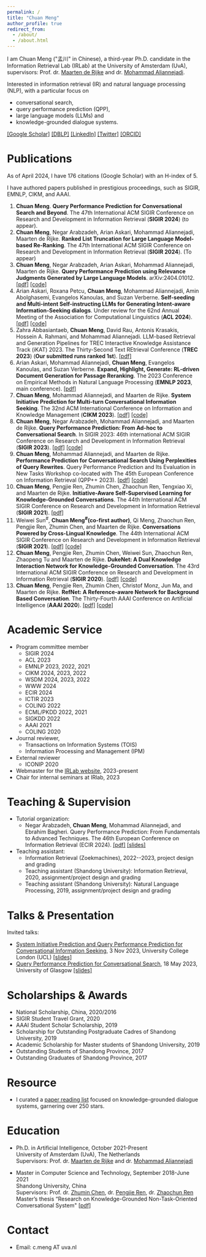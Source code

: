 ```yaml
---
permalink: /
title: "Chuan Meng"
author_profile: true
redirect_from: 
  - /about/
  - /about.html
---
```


I am Chuan Meng ("孟川" in Chinese), a third-year Ph.D. candidate in the Information Retrieval Lab (IRLab) at the University of Amsterdam (UvA), supervisors: Prof. dr. [Maarten de Rijke](https://staff.fnwi.uva.nl/m.derijke/bio/) and dr. [Mohammad Aliannejadi](https://aliannejadi.com/). 

Interested in information retrieval (IR) and natural language processing (NLP), with a particular focus on 
- conversational search, 
- query performance prediction (QPP), 
- large language models (LLMs) and 
- knowledge-grounded dialogue systems.  

[[Google Scholar]](https://scholar.google.com/citations?user=F5gFxkcAAAAJ&hl=en) [[DBLP]](https://dblp.org/pid/247/5768.html) [[LinkedIn]](https://www.linkedin.com/in/chuan-meng-354066217/) [[Twitter]](https://twitter.com/ChuanMg) [[ORCID]](https://orcid.org/0000-0002-1434-7596)


Publications
======

As of April 2024, I have 176 citations (Google Scholar) with an H-index of 5.

I have authored papers published in prestigious proceedings, such as SIGIR, EMNLP, CIKM, and AAAI. 
1. **Chuan Meng**. **Query Performance Prediction for Conversational Search and Beyond**. The 47th International ACM SIGIR Conference on Research and Development in Information Retrieval (**SIGIR 2024**) (to appear).
2. **Chuan Meng**, Negar Arabzadeh, Arian Askari, Mohammad Aliannejadi, Maarten de Rijke. **Ranked List Truncation for Large Language Model-based Re-Ranking**. The 47th International ACM SIGIR Conference on Research and Development in Information Retrieval (**SIGIR 2024**). (To appear)
3. **Chuan Meng**, Negar Arabzadeh, Arian Askari, Mohammad Aliannejadi, Maarten de Rijke. **Query Performance Prediction using Relevance Judgments Generated by Large Language Models**. arXiv:2404.01012. [[pdf]](https://arxiv.org/abs/2404.01012) [[code]](https://github.com/ChuanMeng/QPP-GenRE)
4. Arian Askari, Roxana Petcu, **Chuan Meng**, Mohammad Aliannejadi, Amin Abolghasemi, Evangelos Kanoulas, and Suzan Verberne. **Self-seeding and Multi-intent Self-instructing LLMs for Generating Intent-aware Information-Seeking dialogs**. Under review for the 62nd Annual Meeting of the Association for Computational Linguistics (**ACL 2024**). [[pdf]](https://arxiv.org/abs/2402.11633) [[code]](https://github.com/arian-askari/solid) 
5. Zahra Abbasiantaeb, **Chuan Meng**, David Rau, Antonis Krasakis, Hossein A. Rahmani, and Mohammad Aliannejadi. LLM-based Retrieval and Generation Pipelines for TREC Interactive Knowledge Assistance Track (iKAT) 2023. The Thirty-Second Text REtrieval Conference (**TREC 2023**) (**Our submitted runs ranked 1st**). [[pdf]](https://trec.nist.gov/pubs/trec32/papers/IRLab-Amsterdam.K.pdf)
6. Arian Askari, Mohammad Aliannejadi, **Chuan Meng**, Evangelos Kanoulas, and Suzan Verberne. **Expand, Highlight, Generate: RL-driven Document Generation for Passage Reranking**. The 2023 Conference on Empirical Methods in Natural Language Processing (**EMNLP 2023**, main conference). [[pdf]](https://aclanthology.org/2023.emnlp-main.623/)  
7. **Chuan Meng**, Mohammad Aliannejadi, and Maarten de Rijke. **System Initiative Prediction for Multi-turn Conversational Information Seeking**. The 32nd ACM International Conference on Information and Knowledge Management (**CIKM 2023**). [[pdf]](https://dl.acm.org/doi/10.1145/3583780.3615070) [[code]](https://github.com/ChuanMeng/SIP)
8. **Chuan Meng**, Negar Arabzadeh, Mohammad Aliannejadi, and Maarten de Rijke. **Query Performance Prediction: From Ad-hoc to Conversational Search**. In SIGIR 2023: 46th international ACM SIGIR Conference on Research and Development in Information Retrieval (**SIGIR 2023**). [[pdf]](https://dl.acm.org/doi/abs/10.1145/3539618.3591919) [[code]](https://github.com/ChuanMeng/QPP4CS)
9. **Chuan Meng**, Mohammad Aliannejadi, and Maarten de Rijke. **Performance Prediction for Conversational Search Using Perplexities of Query Rewrites**. Query Performance Prediction and Its Evaluation in New Tasks Workshop co-located with The 45th European Conference on Information Retrieval (QPP++ 2023). [[pdf]](https://ceur-ws.org/Vol-3366/paper-05.pdf) [[code]](https://github.com/ChuanMeng/QPP4CS)
10. **Chuan Meng**, Pengjie Ren, Zhumin Chen, Zhaochun Ren, Tengxiao Xi, and Maarten de Rijke. **Initiative-Aware Self-Supervised Learning for Knowledge-Grounded Conversations**. The 44th International ACM SIGIR Conference on Research and Development in Information Retrieval (**SIGIR 2021**). [[pdf]](https://dl.acm.org/doi/10.1145/3404835.3462824) 
11. Weiwei Sun<sup>#</sup>, **Chuan Meng<sup>#</sup>(co-first author)**, Qi Meng, Zhaochun Ren, Pengjie Ren, Zhumin Chen, and Maarten de Rijke. **Conversations Powered by Cross-Lingual Knowledge**. The 44th International ACM SIGIR Conference on Research and Development in Information Retrieval (**SIGIR 2021**). [[pdf]](https://dl.acm.org/doi/10.1145/3404835.3462883) [[code]](https://github.com/sunnweiwei/ckgc) 
12. **Chuan Meng**, Pengjie Ren, Zhumin Chen, Weiwei Sun, Zhaochun Ren, Zhaopeng Tu and Maarten de Rijke. **DukeNet: A Dual Knowledge Interaction Network for Knowledge-Grounded Conversation**. The 43rd International ACM SIGIR Conference on Research and Development in Information Retrieval (**SIGIR 2020**). [[pdf]](https://dl.acm.org/doi/pdf/10.1145/3397271.3401097) [[code]](https://github.com/ChuanMeng/DukeNet)
13. **Chuan Meng**, Pengjie Ren, Zhumin Chen, Christof Monz, Jun Ma, and Maarten de Rijke. **RefNet: A Reference-aware Network for Background Based Conversation**. The Thirty-Fourth AAAI Conference on Artificial Intelligence (**AAAI 2020**). [[pdf]](https://ojs.aaai.org/index.php/AAAI/article/view/6370) [[code]](https://github.com/ChuanMeng/RefNet)

 
Academic Service
======

* Program committee member
  - SIGIR 2024
  - ACL 2023
  - EMNLP 2023, 2022, 2021
  - CIKM 2024, 2023, 2022
  - WSDM 2024, 2023, 2022
  - WWW 2024
  - ECIR 2024
  - ICTIR 2023
  - COLING 2022
  - ECML/PKDD 2022, 2021
  - SIGKDD 2022
  - AAAI 2021
  - COLING 2020
* Journal reviewer, 
  - Transactions on Information Systems (TOIS)
  - Information Processing and Management (IPM)
* External reviewer
  - ICONIP 2020
* Webmaster for the [IRLab website](https://irlab.science.uva.nl), 2023-present 
* Chair for internal seminars at IRlab, 2023

Teaching & Supervision
======
* Tutorial organization: 
  - Negar Arabzadeh, **Chuan Meng**, Mohammad Aliannejadi, and Ebrahim Bagheri. Query Performance Prediction: From Fundamentals to Advanced Techniques. The 46th European Conference on Information Retrieval (ECIR 2024). [[pdf]](https://link.springer.com/chapter/10.1007/978-3-031-56069-9_51) [[slides]](https://github.com/ChuanMeng/ChuanMeng.github.io/blob/master/files/slides/tutorial_ecir2024_28.3.2024.pdf)
* Teaching assistant: 
  - Information Retrieval (Zoekmachines), 2022--2023, project design and grading
  - Teaching assistant (Shandong University): Information Retrieval, 2020, assignment/project design and grading
  - Teaching assistant (Shandong University): Natural Language Processing, 2019, assignment/project design and grading

Talks & Presentation
======
Invited talks:
* [System Initiative Prediction and Query Performance Prediction for Conversational Information Seeking](https://www.linkedin.com/posts/ucl-wi-group_ucl-wi-talk-system-initiative-and-query-activity-7124768037257256960-Gcp-/?utm_source=share&utm_medium=member_desktop), 3 Nov 2023, University College London (UCL) [[slides]](https://github.com/ChuanMeng/ChuanMeng.github.io/blob/master/files/slides/talk_ucl_3.11.2023.pdf)
* [Query Performance Prediction for Conversational Search](https://samoa.dcs.gla.ac.uk/events/viewtalk.jsp?id=18953), 18 May 2023, University of Glasgow [[slides]](https://github.com/ChuanMeng/ChuanMeng.github.io/blob/master/files/slides/talk_glasgow_22.5.2023.pdf)

Scholarships & Awards
======
* National Scholarship, China, 2020/2016
* SIGIR Student Travel Grant, 2020
* AAAI Student Scholar Scholarship, 2019
* Scholarship for Outstanding Postgraduate Cadres of Shandong University, 2019
* Academic Scholarship for Master students of Shandong University, 2019
* Outstanding Students of Shandong Province, 2017
* Outstanding Graduates of Shandong Province, 2017

Resource
======
* I curated a [paper reading list](https://github.com/ChuanMeng/Knowledge-Grounded-Conversation) focused on knowledge-grounded dialogue systems, garnering over 250 stars.

Education
======
* Ph.D. in Artificial Intelligence, October 2021-Present   
University of Amsterdam (UvA), The Netherlands   
Supervisors: Prof. dr. [Maarten de Rijke](https://staff.fnwi.uva.nl/m.derijke/bio/) and dr. [Mohammad Aliannejadi](https://aliannejadi.com/)

* Master in Computer Science and Technology, September 2018-June 2021   
Shandong University, China   
Supervisors: Prof. dr. [Zhumin Chen](https://ir.sdu.edu.cn/~zhuminchen/~zhuminchen_en.htm), dr. [Pengjie Ren](https://pengjieren.github.io/), dr. [Zhaochun Ren](https://renzhaochun.github.io/)   
Master’s thesis “Research on Knowledge-Grounded Non-Task-Oriented Conversational System" [[pdf]](https://www.cnki.net/KCMS/detail/detail.aspx?dbcode=CMFD&dbname=CMFD202202&filename=1022026198.nh&uniplatform=OVERSEA&v=zao5F6xhj_UGqk_7dH6Trupix7kRUmMIdlFW9mizxN6pYttZ3XOIcEr-6MPO-YY1)

Contact
======
* Email: c.meng AT uva.nl

<script type='text/javascript' id='clustrmaps' src='//cdn.clustrmaps.com/map_v2.js?cl=ffffff&w=350&t=tt&d=PWsDaAE4o-H19Z509pvQ-xX1Rnxl3BnebZNGapTeaEA'></script>
